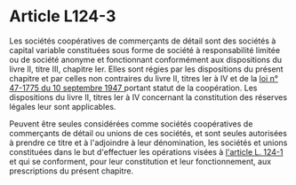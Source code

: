 # Article L124-3

<p>Les sociétés coopératives de commerçants de détail sont des sociétés à capital variable constituées sous forme de société à responsabilité limitée ou de société anonyme et fonctionnant conformément aux dispositions du livre II, titre III, chapitre Ier. Elles sont régies par les dispositions du présent chapitre et par celles non contraires du livre II, titres Ier à IV et de la <a href='/affichTexte.do?cidTexte=JORFTEXT000000684004&categorieLien=cid'>loi n° 47-1775 du 10 septembre 1947 </a>portant statut de la coopération. Les dispositions du livre II, titres Ier à IV concernant la constitution des réserves légales leur sont applicables. </p><p>Peuvent être seules considérées comme sociétés coopératives de commerçants de détail ou unions de ces sociétés, et sont seules autorisées à prendre ce titre et à l'adjoindre à leur dénomination, les sociétés et unions constituées dans le but d'effectuer les opérations visées à <a href='/code-de-commerce/partie-legislative/livre-ier-du-commerce-en-general/titre-ii-des-commercants/chapitre-iv-des-societes-cooperatives-de-commercants-detaillants/l124-1.md'>l'article L. 124-1</a> et qui se conforment, pour leur constitution et leur fonctionnement, aux prescriptions du présent chapitre.</p>